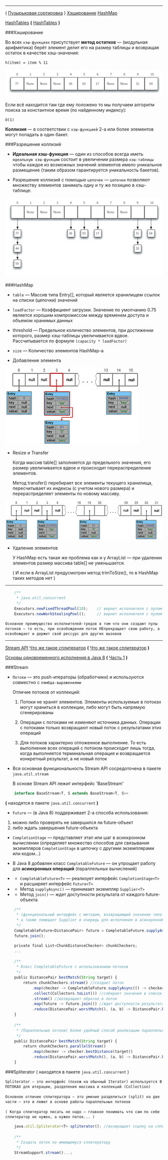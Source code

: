 
---

( [Пузырьковая сортировка](http://aliev.me/runestone/SortSearch/TheBubbleSort.html) )
[Хэширование](http://aliev.me/runestone/SortSearch/Hashing.html)
[HashMap](https://habrahabr.ru/post/128017)

[HashTables](HashTables.pdf) **(** [HashTables](https://acm.bsu.by/w/images/c/c0/HashTables.pdf) **)**


###Хэширование

Во всех `хэш-функциях` присутствует **метод остатков** — (модульная арифметика) берёт элемент делит его на размер таблицы и возвращая остаток в качестве хэш-значения:

    h(item) = item % 11

![Hashing1](Hashing1.png)

Если всё находится там где ему положено то мы получаем алгоритм поиска за константное время (по найденному индексу):

    O(1)

**Коллизия** — в соответствии с `хэш-функцией` 2-а или более элементов могут попадать в один бакет.

###Разрешение коллизий

* **Идеальная хэш-функция** — один из способов всегда иметь `идеальную хэш-функцию` состоит в увеличении размера `хэш-таблицы` чтобы каждое из возможных значений элементов имело уникальное размещение (таким образом гарантируется уникальность бакетов).

* Разрешение коллизий с помощью `цепочек` — `цепочки` позволяют множеству элементов занимать одну и ту же позицию в хэш-таблице:

![Hashing2](Hashing2.png)


###HashMap

* `table` — Массив типа Entry[], который является хранилищем ссылок на списки (цепочки) значений

* `loadFactor` — Коэффициент загрузки. Значение по умолчанию 0.75 является хорошим компромиссом между временем доступа и объемом хранимых данных

* threshold — Предельное количество элементов, при достижении которого, размер хэш-таблицы увеличивается вдвое. Рассчитывается по формуле `(capacity * loadFactor)`

* `size` — Количество элементов HashMap-а

* Добавление элемента

![Hashing3](Hashing3.png)

* Resize и Transfer

    Когда массив table[] заполняется до предельного значения, его размер увеличивается вдвое и происходит перераспределение элементов.
    
    Метод transfer() перебирает все элементы текущего хранилища, пересчитывает их индексы (с учетом нового размера) и перераспределяет элементы по новому массиву.

![Hashing4](Hashing4.png)

* Удаление элементов

    У HashMap есть такая же проблема как и у ArrayList — при удалении элементов размер массива table[] не уменьшается.

    ( И если в ArrayList предусмотрен метод trimToSize(), то в HashMap таких методов нет )



---

```javascript
    /**
     * java.util.concurrent
     */
    Executors.newFixedThreadPool(10);    // вернет исполнителя с пулом в 10-потоков
    Executors.newWorkStealingPool();     // вернет исполнителя с пулом потоков равным количеству ядер машины
```

    Основное преимущество исполнителей-тредов в том что они создают пулы потоков — то есть, при освобождении поток НЕпрекращает свою работу, а освобождает и держит свой рессурс для других вызовов



---

[Stream API](https://metanit.com/java/tutorial/10.1.php)
[Что же такое сплитератор](https://habrahabr.ru/post/256905)
**(** [Что же такое сплитератор](http://info.javarush.ru/translation/2014/05/30/Параллельные-операции-над-массивами-в-Java-8-перевод.html) **)**

[Основы одновременного исполнения в Java 8](https://www.ibm.com/developerworks/ru/library/j-jvmc2/index.html) **(** [Часть 1](https://www.ibm.com/developerworks/library/j-jvmc1/index.html) **)**

###Stream

* `Потоки` — это push-итераторы (обработчики) и используются совместно с `лямбда-выражениями`


    Отличие потоков от коллекций:
    
    1. Потоки не хранят элементов. Элементы используемые в потоках могут храниться в коллекции, либо могут быть напрямую сгенерированы
    
    2. Операции с потоками не изменяют источника данных. Операции с потоками только возвращают новый поток с результатами этих операций
    
    3. Для потоков характерно отложенное выполнение. То есть выполнение всех операций с потоком происходит лишь тогда, когда выполняется терминальная операция и возвращается конкретный результат, а не новый поток

* Вся основная функциональность Stream API сосредоточена в пакете `java.util.stream`


    В основе Stream API лежит интерфейс 'BaseStream'

```javascript
    interface BaseStream<T, S extends BaseStream<T, S>>
```


**(** находятся в пакете `java.util.concurrent` **)**

* `Future` — (в Java 8) поддерживает 2-а способа использования: 
1. можно либо проверять не завершился ли future-объект
2. либо ждать завершения future-объекта

* `CompletionStage` — представляет этап или шаг в асинхронном вычислении (определяет множество способов для связывания экземпляров `CompletionStage` в цепочку с другими экземплярами или кодом...)

* В Java 8 добавлен класс `CompletableFuture` — он упрощает работу для **асинхронных операций** (параллельных вычислений)
* * `CompletableFuture<T>` — реализует интерфейс `CompletionStage<T>` и расширяет интерфейс `Future<T>`
* * Метод `supplyAsync()` — принимает экземпляр `Supplier<T>`
* * Метод `join()` — ждет доступности результата от каждого future-объекта

```javascript
    /**
     * (функциональный интерфейс с методом, возвращающий значение типа T) и возвращает экземпляр CompletableFuture<T>
     * а также помещает Supplier в очередь для исполнения в асинхронном режиме
     */
    CompletableFuture<DistancePair> future = CompletableFuture.supplyAsync(() -> checker.bestDistance(target));
    future.join();
```

```javascript
    private final List<ChunkDistanceChecker> chunkCheckers;
    ...

    /**
     * Класс CompletableFuture с использованием потоков
     */
    public DistancePair bestMatch(String target) {
        return chunkCheckers.stream() //создает поток
            .map(checker -> CompletableFuture.supplyAsync(() -> checker.bestDistance(target))) //применяет отображение к значениям в потоке с целью создания CompletableFuture для результата асинхронного исполнения метода
            .collect(Collectors.toList()) //собирает значения в список
            .stream() //возвращает обратно в поток
            .map(future -> future.join()) //ждет доступности результата каждого future
            .reduce(DistancePair.worstMatch(), (a, b) -> DistancePair.best(a, b)); //терминальная операция - асинхронное исполнения метода ChunkDistanceChecker.bestDistance()
    }

    /**
     * (Параллельные потоки) более удобный способ реализации параллельных операций с потоками, чем громоздкий подход
     */
    public DistancePair bestMatch(String target) {
        return chunkCheckers.parallelStream()
            .map(checker -> checker.bestDistance(target))
            .reduce(DistancePair.worstMatch(), (a, b) -> DistancePair.best(a, b));
    }
```

###Spliterator ( находятся в пакете `java.util.concurrent` )

    Spliterator — это интерфейс (похож на обычный Iterator) используется В ПОТОКАХ для итерации, разделения массива и коллекций (Collection)
    
    Основное отличие сплитератора — это умение разделиться (split) на две части — это и лежит в основе работы параллельных потоков

    ( Когда сплитератор писать не надо — главное понимать что сам по себе сплитератор не нужен, а нужен поток... )

```javascript
    java.util.Spliterator<T> spliterator(); //возвращает ссылку на сплитератор потока
    
    /**
     * Создать поток по имеющемуся сплитератору
     */
    StreamSupport.stream()...;
```
















